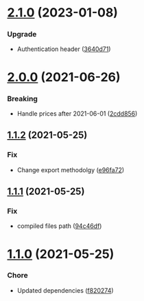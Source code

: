 # [2.1.0](https://github.com/alvaro-octal/node-esios-api/compare/v2.0.0...v2.1.0) (2023-01-08)


### Upgrade

* Authentication header ([3640d71](https://github.com/alvaro-octal/node-esios-api/commit/3640d712c921a19cae2884429d4ae1e80cb8f789))

# [2.0.0](https://github.com/alvaro-octal/node-esios-api/compare/v1.1.2...v2.0.0) (2021-06-26)


### Breaking

* Handle prices after 2021-06-01 ([2cdd856](https://github.com/alvaro-octal/node-esios-api/commit/2cdd856a2160710745e8f7d98d5090599999ae37))

## [1.1.2](https://github.com/alvaro-octal/node-esios-api/compare/v1.1.1...v1.1.2) (2021-05-25)


### Fix

* Change export methodolgy ([e96fa72](https://github.com/alvaro-octal/node-esios-api/commit/e96fa7298fd8244f3660a7d91ddc0cd540888225))

## [1.1.1](https://github.com/alvaro-octal/node-esios-api/compare/v1.1.0...v1.1.1) (2021-05-25)


### Fix

* compiled files path ([94c46df](https://github.com/alvaro-octal/node-esios-api/commit/94c46dff4d3038a902ad7e18750064a1058ab5f9))

# [1.1.0](https://github.com/alvaro-octal/node-esios-api/compare/v1.0.0...v1.1.0) (2021-05-25)


### Chore

* Updated dependencies ([f820274](https://github.com/alvaro-octal/node-esios-api/commit/f82027459344dc8e2b59622583bdc98c0eb0434f))
